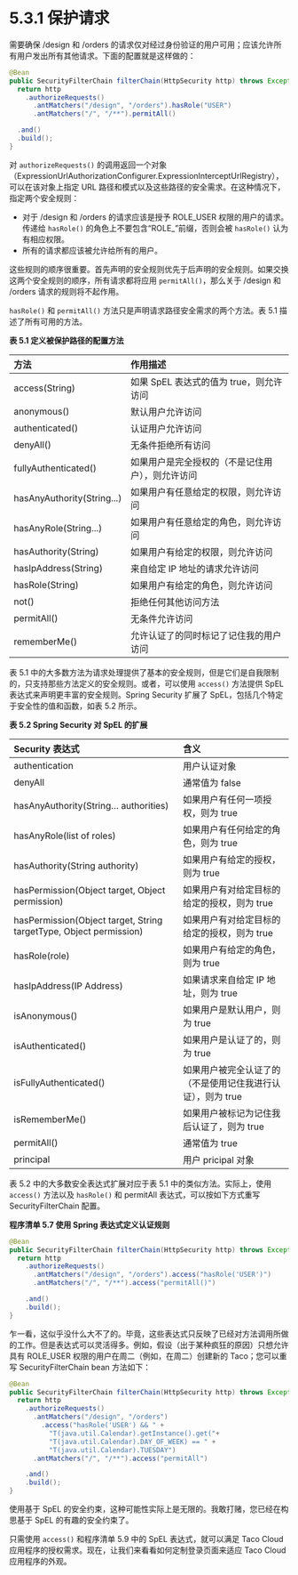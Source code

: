 # 5.3.1 保护请求

需要确保 /design 和 /orders 的请求仅对经过身份验证的用户可用；应该允许所有用户发出所有其他请求。下面的配置就是这样做的：

```java
@Bean
public SecurityFilterChain filterChain(HttpSecurity http) throws Exception {
  return http
    .authorizeRequests()
      .antMatchers("/design", "/orders").hasRole("USER")
      .antMatchers("/", "/**").permitAll()

  .and()
  .build();
}
```

对 `authorizeRequests()` 的调用返回一个对象（ExpressionUrlAuthorizationConfigurer.ExpressionInterceptUrlRegistry），可以在该对象上指定 URL 路径和模式以及这些路径的安全需求。在这种情况下，指定两个安全规则：

* 对于 /design 和 /orders 的请求应该是授予 ROLE_USER 权限的用户的请求。传递给 `hasRole()` 的角色上不要包含“ROLE_”前缀，否则会被 `hasRole()` 认为有相应权限。
* 所有的请求都应该被允许给所有的用户。

这些规则的顺序很重要。首先声明的安全规则优先于后声明的安全规则。如果交换这两个安全规则的顺序，所有请求都将应用 `permitAll()`，那么关于 /design 和 /orders 请求的规则将不起作用。

`hasRole()` 和 `permitAll()` 方法只是声明请求路径安全需求的两个方法。表 5.1 描述了所有可用的方法。

**表 5.1 定义被保护路径的配置方法**

| 方法 | 作用描述 |
| :--- | :--- |
| access(String) | 如果 SpEL 表达式的值为 true，则允许访问 |
| anonymous() | 默认用户允许访问 |
| authenticated() | 认证用户允许访问 |
| denyAll() | 无条件拒绝所有访问 |
| fullyAuthenticated() | 如果用户是完全授权的（不是记住用户），则允许访问 |
| hasAnyAuthority(String...) | 如果用户有任意给定的权限，则允许访问 |
| hasAnyRole(String...) | 如果用户有任意给定的角色，则允许访问 |
| hasAuthority(String) | 如果用户有给定的权限，则允许访问 |
| hasIpAddress(String) | 来自给定 IP 地址的请求允许访问 |
| hasRole(String) | 如果用户有给定的角色，则允许访问 |
| not() | 拒绝任何其他访问方法 |
| permitAll() | 无条件允许访问 |
| rememberMe() | 允许认证了的同时标记了记住我的用户访问 |

表 5.1 中的大多数方法为请求处理提供了基本的安全规则，但是它们是自我限制的，只支持那些方法定义的安全规则。或者，可以使用 `access()` 方法提供 SpEL 表达式来声明更丰富的安全规则。Spring Security 扩展了 SpEL，包括几个特定于安全性的值和函数，如表 5.2 所示。

**表 5.2 Spring Security 对 SpEL 的扩展**

| Security 表达式 | 含义 |
| :--- | :--- |
| authentication | 用户认证对象 |
| denyAll | 通常值为 false |
| hasAnyAuthority(String… authorities) | 如果用户有任何一项授权，则为 true |
| hasAnyRole(list of roles) | 如果用户有任何给定的角色，则为 true |
| hasAuthority(String authority) | 如果用户有给定的授权，则为 true |
| hasPermission(Object target, Object permission) | 如果用户有对给定目标的给定的授权，则为 true |
| hasPermission(Object target, String targetType, Object permission) | 如果用户有对给定目标的给定的授权，则为 true |
| hasRole(role) | 如果用户有给定的角色，则为 true |
| hasIpAddress(IP Address) | 如果请求来自给定 IP 地址，则为 true |
| isAnonymous() | 如果用户是默认用户，则为 true |
| isAuthenticated() | 如果用户是认证了的，则为 true |
| isFullyAuthenticated() | 如果用户被完全认证了的（不是使用记住我进行认证），则为 true |
| isRememberMe() | 如果用户被标记为记住我后认证了，则为 true |
| permitAll() | 通常值为 true |
| principal | 用户 pricipal 对象 |

表 5.2 中的大多数安全表达式扩展对应于表 5.1 中的类似方法。实际上，使用 `access()` 方法以及 `hasRole()` 和 permitAll 表达式，可以按如下方式重写 SecurityFilterChain 配置。

**程序清单 5.7 使用 Spring 表达式定义认证规则**
```java
@Bean
public SecurityFilterChain filterChain(HttpSecurity http) throws Exception {
  return http
    .authorizeRequests()
      .antMatchers("/design", "/orders").access("hasRole('USER')")
      .antMatchers("/", "/**").access("permitAll()")

    .and()
    .build();
}
```

乍一看，这似乎没什么大不了的。毕竟，这些表达式只反映了已经对方法调用所做的工作。但是表达式可以灵活得多。例如，假设（出于某种疯狂的原因）只想允许具有 ROLE_USER 权限的用户在周二（例如，在周二）创建新的 Taco；您可以重写 SecurityFilterChain bean 方法如下：

```java
@Bean
public SecurityFilterChain filterChain(HttpSecurity http) throws Exception {
  return http
    .authorizeRequests()
      .antMatchers("/design", "/orders")
        .access("hasRole('USER') && " +
          "T(java.util.Calendar).getInstance().get("+
          "T(java.util.Calendar).DAY_OF_WEEK) == " +
          "T(java.util.Calendar).TUESDAY")
      .antMatchers("/", "/**").access("permitAll")

    .and()
    .build();
}
```

使用基于 SpEL 的安全约束，这种可能性实际上是无限的。我敢打赌，您已经在构思基于 SpEL 的有趣的安全约束了。

只需使用 `access()` 和程序清单 5.9 中的 SpEL 表达式，就可以满足 Taco Cloud 应用程序的授权需求。现在，让我们来看看如何定制登录页面来适应 Taco Cloud 应用程序的外观。





